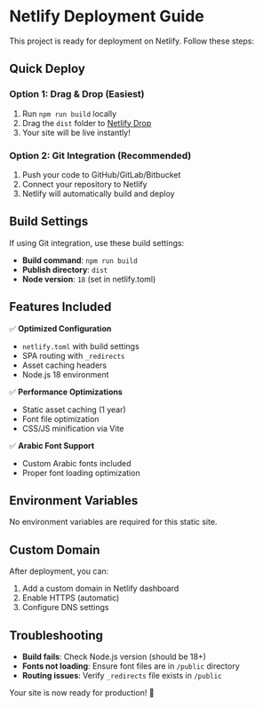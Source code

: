 # Netlify Deployment Guide

This project is ready for deployment on Netlify. Follow these steps:

## Quick Deploy

### Option 1: Drag & Drop (Easiest)
1. Run `npm run build` locally
2. Drag the `dist` folder to [Netlify Drop](https://app.netlify.com/drop)
3. Your site will be live instantly!

### Option 2: Git Integration (Recommended)
1. Push your code to GitHub/GitLab/Bitbucket
2. Connect your repository to Netlify
3. Netlify will automatically build and deploy

## Build Settings

If using Git integration, use these build settings:

- **Build command**: `npm run build`
- **Publish directory**: `dist`
- **Node version**: `18` (set in netlify.toml)

## Features Included

✅ **Optimized Configuration**
- `netlify.toml` with build settings
- SPA routing with `_redirects`
- Asset caching headers
- Node.js 18 environment

✅ **Performance Optimizations**
- Static asset caching (1 year)
- Font file optimization
- CSS/JS minification via Vite

✅ **Arabic Font Support**
- Custom Arabic fonts included
- Proper font loading optimization

## Environment Variables

No environment variables are required for this static site.

## Custom Domain

After deployment, you can:
1. Add a custom domain in Netlify dashboard
2. Enable HTTPS (automatic)
3. Configure DNS settings

## Troubleshooting

- **Build fails**: Check Node.js version (should be 18+)
- **Fonts not loading**: Ensure font files are in `/public` directory
- **Routing issues**: Verify `_redirects` file exists in `/public`

Your site is now ready for production! 🚀